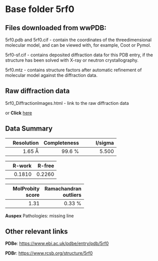 # Base folder 5rf0

## Files downloaded from wwPDB:

5rf0.pdb and 5rf0.cif - contain the coordinates of the threedimensional molecular model, and can be viewed with, for example, Coot or Pymol.

5rf0-sf.cif - contains deposited diffraction data for this PDB entry, if the structure has been solved with X-ray or neutron crystallography.

5rf0.mtz - contains structure factors after automatic refinement of molecular model against the diffraction data.

## Raw diffraction data

5rf0_DiffractionImages.html - link to the raw diffraction data 

or **Click** [here](https://zenodo.org/record/3731038) 

## Data Summary
|   | Resolution | Completeness| I/sigma |
|---|-------------:|----------------:|--------------:|
|   |1.65 Å|99.6  %|<img width=50/>5.500|

|   | **R-work**| **R-free**   
|---|-------------:|----------------:|           
||0.1810|0.2260|

|   |**MolProbity<br>score**| **Ramachandran<br>outliers** 
|---|-------------:|----------------:|
||1.31|0.33 %|

**Auspex** Pathologies: missing line

 

## Other relevant links 
**PDBe**:  https://www.ebi.ac.uk/pdbe/entry/pdb/5rf0
 
**PDBr**: https://www.rcsb.org/structure/5rf0 

